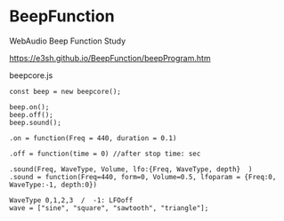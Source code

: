 # BeepFunction
 WebAudio Beep Function Study

 https://e3sh.github.io/BeepFunction/beepProgram.htm

 beepcore.js

    const beep = new beepcore();

    beep.on();
    beep.off();
    beep.sound();

    .on = function(Freq = 440, duration = 0.1) 
  
    .off = function(time = 0) //after stop time: sec

    .sound(Freq, WaveType, Volume, lfo:{Freq, WaveType, depth}  )
    .sound = function(Freq=440, form=0, Volume=0.5, lfoparam = {Freq:0, WaveType:-1, depth:0})

    WaveType 0,1,2,3  /  -1: LFOoff
    wave = ["sine", "square", "sawtooth", "triangle"];

    